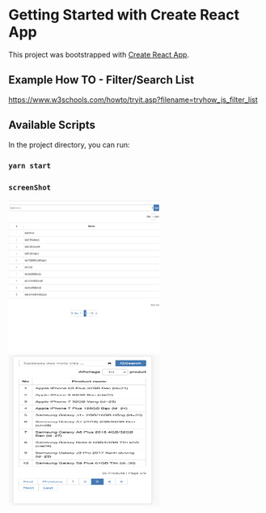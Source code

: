 # Getting Started with Create React App

This project was bootstrapped with [Create React App](https://github.com/facebook/create-react-app).


## Example How TO - Filter/Search List

https://www.w3schools.com/howto/tryit.asp?filename=tryhow_js_filter_list

## Available Scripts

In the project directory, you can run:

### `yarn start`



### `screenShot`
<img src="src/assets/images/1.png" width="300" height="300"/><img src="src/assets/images/2.png" width="300" height="300"/>
